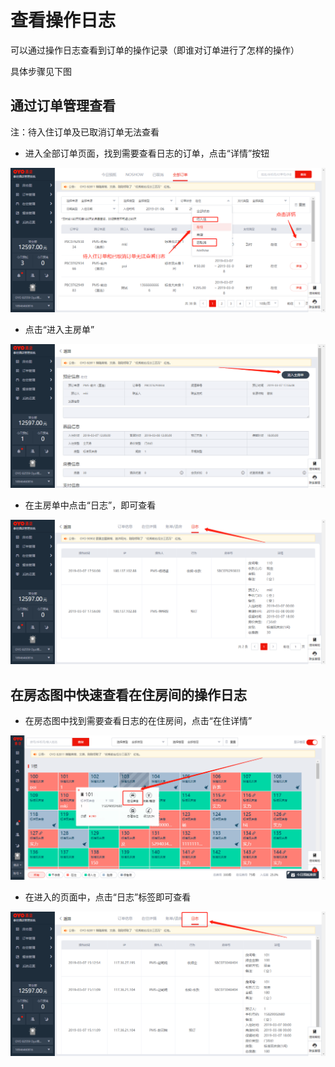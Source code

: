 # 查看操作日志

可以通过操作日志查看到订单的操作记录（即谁对订单进行了怎样的操作）

具体步骤见下图

## 通过订单管理查看

注：待入住订单及已取消订单无法查看

* 进入全部订单页面，找到需要查看日志的订单，点击“详情”按钮

![](../.gitbook/assets/image%20%28298%29.png)

* 点击“进入主房单”

![](../.gitbook/assets/image%20%28548%29.png)

* 在主房单中点击“日志”，即可查看

![](../.gitbook/assets/image%20%2832%29.png)

## 在房态图中快速查看在住房间的操作日志

* 在房态图中找到需要查看日志的在住房间，点击“在住详情”

![](../.gitbook/assets/image%20%28540%29.png)

* 在进入的页面中，点击“日志”标签即可查看

![](../.gitbook/assets/image%20%28318%29.png)

